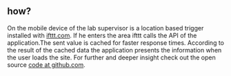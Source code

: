 ## how?  
On the mobile device of the lab supervisor is a location based trigger installed with <a href="https://ifttt.com">ifttt.com</a>. If he enters the area ifttt calls the API of the application.The sent value is cached for faster response times. According to the result of the cached data the application presents the information when the user loads the site. For further and deeper insight check out the open source <a href="https://github.com/FH-Potsdam/is-the-lab-open">code at github.com</a>.  
